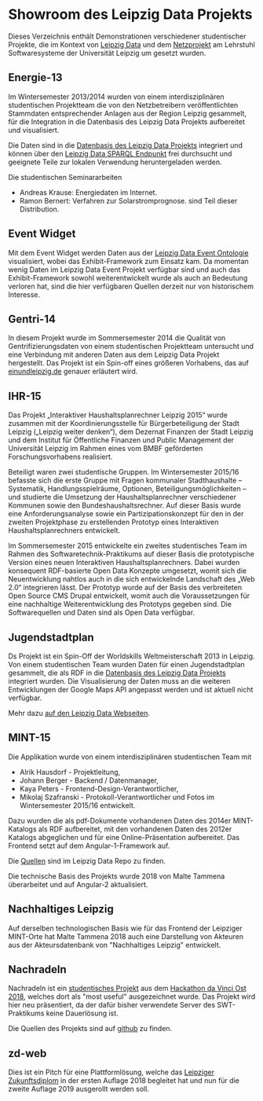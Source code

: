# Showroom des Leipzig Data Projekts

Dieses Verzeichnis enthält Demonstrationen verschiedener studentischer
Projekte, die im Kontext von [Leipzig Data](http://leipzig-data.de/) und dem
[Netzprojekt](http://www.dorfwiki.org/wiki.cgi?HansGertGraebe/NetzProjekt) am
Lehrstuhl Softwaresysteme der Universität Leipzig um gesetzt wurden.

## Energie-13

Im Wintersemester 2013/2014 wurden von einem interdisziplinären studentischen
Projektteam die von den Netzbetreibern veröffentlichten Stammdaten
entsprechender Anlagen aus der Region Leipzig gesammelt, für die Integration
in die Datenbasis des Leipzig Data Projekts aufbereitet und visualisiert.

Die Daten sind in die [Datenbasis des Leipzig Data
Projekts](http://www.leipzig-data.de/RDFData/Energie-13) integriert und können
über den [Leipzig Data SPARQL
Endpunkt](http://www.leipzig-data.de:8890/sparql) frei durchsucht und
geeignete Teile zur lokalen Verwendung heruntergeladen werden.

Die studentischen Seminararbeiten 
* Andreas Krause: Energiedaten im Internet. 
* Ramon Bernert: Verfahren zur Solarstromprognose. 
sind Teil dieser Distribution.

## Event Widget

Mit dem Event Widget werden Daten aus der [Leipzig Data Event
Ontologie](http://leipzig-data.de/ontology/events) visualisiert, wobei das
Exhibit-Framework zum Einsatz kam.  Da momentan wenig Daten im Leipzig Data
Event Projekt verfügbar sind und auch das Exhibit-Framework sowohl
weiterentwickelt wurde als auch an Bedeutung verloren hat, sind die hier
verfügbaren Quellen derzeit nur von historischem Interesse.

## Gentri-14

In diesem Projekt wurde im Sommersemester 2014 die Qualität von
Gentrifizierungsdaten von einem studentischen Projektteam untersucht und eine
Verbindung mit anderen Daten aus dem Leipzig Data Projekt hergestellt. Das
Projekt ist ein Spin-off eines größeren Vorhabens, das auf
[einundleipzig.de](http://www.einundleipzig.de/) genauer erläutert wird.

## IHR-15

Das Projekt „Interaktiver Haushaltsplanrechner Leipzig 2015“ wurde zusammen
mit der Koordinierungsstelle für Bürgerbeteiligung der Stadt Leipzig („Leipzig
weiter denken“), dem Dezernat Finanzen der Stadt Leipzig und dem Institut für
Öffentliche Finanzen und Public Management der Universität Leipzig im Rahmen
eines vom BMBF geförderten Forschungsvorhabens realisiert. 

Beteiligt waren zwei studentische Gruppen. Im Wintersemester 2015/16 befasste
sich die erste Gruppe mit Fragen kommunaler Stadthaushalte – Systematik,
Handlungsspielräume, Optionen, Beteiligungsmöglichkeiten – und studierte die
Umsetzung der Haushaltsplanrechner verschiedener Kommunen sowie den
Bundeshaushaltsrechner. Auf dieser Basis wurde eine Anforderungsanalyse sowie
ein Partizipationskonzept für den in der zweiten Projektphase zu erstellenden
Prototyp eines Interaktiven Haushaltsplanrechners entwickelt.

Im Sommersemester 2015 entwickelte ein zweites studentisches Team im Rahmen
des Softwaretechnik-Praktikums auf dieser Basis die prototypische Version
eines neuen Interaktiven Haushaltsplanrechners. Dabei wurden konsequent
RDF-basierte Open Data Konzepte umgesetzt, womit sich die Neuentwicklung
nahtlos auch in die sich entwickelnde Landschaft des „Web 2.0“ integrieren
lässt.  Der Prototyp wurde auf der Basis des verbreiteten Open Source CMS
Drupal entwickelt, womit auch die Voraussetzungen für eine nachhaltige
Weiterentwicklung des Prototyps gegeben sind. Die Softwarequellen und Daten
sind als Open Data verfügbar.

## Jugendstadtplan

Ds Projekt ist ein Spin-Off der Worldskills Weltmeisterschaft 2013 in Leipzig.
Von einem studentischen Team wurden Daten für einen Jugendstadtplan gesammelt,
die als RDF in die [Datenbasis des Leipzig Data
Projekts](http://www.leipzig-data.de/RDFData) integriert wurden.  Die
Visualisierung der Daten muss an die weiteren Entwicklungen der Google Maps API angepasst werden und ist aktuell nicht verfügbar.

Mehr dazu [auf den Leipzig Data
Webseiten](http://leipzig-data.de/jugendstadtplan).

## MINT-15

Die Applikation wurde von einem interdisziplinären studentischen Team mit
* Alrik Hausdorf - Projektleitung,
* Johann Berger - Backend / Datenmanager,
* Kaya Peters - Frontend-Design-Verantwortlicher,
* Mikolaj Szafranski - Protokoll-Verantwortlicher und Fotos
im Wintersemester 2015/16 entwickelt.

Dazu wurden die als pdf-Dokumente vorhandenen Daten des 2014er MINT-Katalogs
als RDF aufbereitet, mit den vorhandenen Daten des 2012er Katalogs abgeglichen
und für eine Online-Präsentation aufbereitet.  Das Frontend setzt auf dem
Angular-1-Framework auf.

Die [Quellen](https://github.com/LeipzigData/MINT-Orte) sind im Leipzig Data
Repo zu finden.

Die technische Basis des Projekts wurde 2018 von Malte Tammena überarbeitet
und auf Angular-2 aktualisiert.

## Nachhaltiges Leipzig

Auf derselben technologischen Basis wie für das Frontend der Leipziger
MINT-Orte hat Malte Tammena 2018 auch eine Darstellung von Akteuren aus der
Akteursdatenbank von "Nachhaltiges Leipzig" entwickelt.

## Nachradeln

Nachradeln ist ein [studentisches
Projekt](https://codingdavinci.de/projects/2018/nachgeradelt.html#project-name)
aus dem [Hackathon da Vinci Ost 2018](https://codingdavinci.de/events/ost/),
welches dort als "most useful" ausgezeichnet wurde.  Das Projekt wird hier neu
präsentiert, da der dafür bisher verwendete Server des SWT-Praktikums keine
Dauerlösung ist.

Die Quellen des Projekts sind auf
[github](https://github.com/nachgeradelt/nachgeradelt) zu finden.

## zd-web

Dies ist ein Pitch für eine Plattformlösung, welche das [Leipziger
Zukunftsdiplom](https://www.zukunftsakademie-leipzig.de/ziele/zukunftsdiplom/)
in der ersten Auflage 2018 begleitet hat und nun für die zweite Auflage 2019
ausgerollt werden soll.

